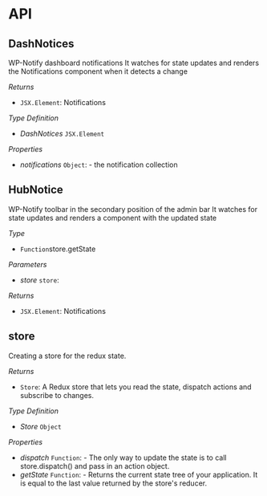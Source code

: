 # API

## DashNotices

WP-Notify dashboard notifications
It watches for state updates and renders the Notifications component when it detects a change


*Returns*

- `JSX.Element`: Notifications

*Type Definition*

- *DashNotices* `JSX.Element`

*Properties*

- *notifications* `Object`: - the notification collection

## HubNotice

WP-Notify toolbar in the secondary position of the admin bar
It watches for state updates and renders a <Notifications /> component with the updated state


*Type*

- `Function`store.getState

*Parameters*

- *store* `store`: 

*Returns*

- `JSX.Element`: Notifications

## store

Creating a store for the redux state.


*Returns*

- `Store`: A Redux store that lets you read the state, dispatch actions and subscribe to changes.

*Type Definition*

- *Store* `Object`

*Properties*

- *dispatch* `Function`: - The only way to update the state is to call store.dispatch() and pass in an action object.
- *getState* `Function`: - Returns the current state tree of your application. It is equal to the last value returned by the store's reducer.
